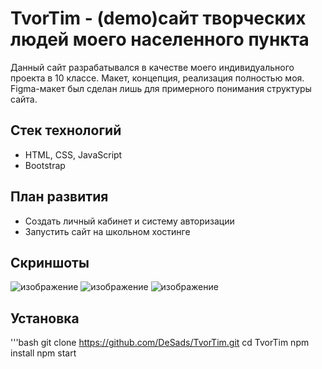 # TvorTim - (demo)сайт творческих людей моего населенного пункта

Данный сайт разрабатывался в качестве моего индивидуального проекта в 10 классе. 
Макет, концепция, реализация полностью моя.
Figma-макет был сделан лишь для примерного понимания структуры сайта.

## Стек технологий
- HTML, CSS, JavaScript
- Bootstrap

## План развития
- Создать личный кабинет и систему авторизации
- Запустить сайт на школьном хостинге

## Скриншоты 
![изображение](https://github.com/user-attachments/assets/0f6d0af0-5051-498f-98bd-c7dc2381a9b7) 
![изображение](https://github.com/user-attachments/assets/650a03f5-e918-4629-9a4d-baf9e41dcf47)
![изображение](https://github.com/user-attachments/assets/a6a13dcf-8154-437e-9ce1-93c453df9e01)

## Установка
'''bash 
git clone https://github.com/DeSads/TvorTim.git
cd TvorTim
npm install
npm start
